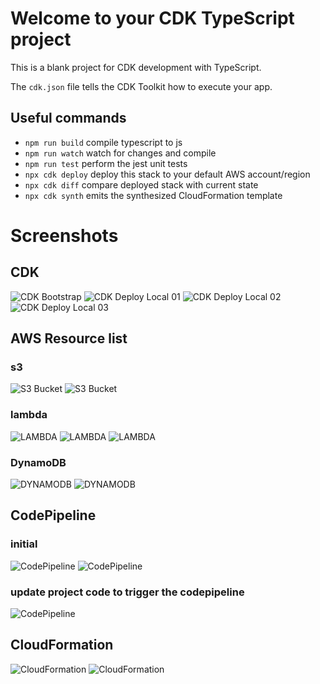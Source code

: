 # Welcome to your CDK TypeScript project

This is a blank project for CDK development with TypeScript.

The `cdk.json` file tells the CDK Toolkit how to execute your app.

## Useful commands

- `npm run build` compile typescript to js
- `npm run watch` watch for changes and compile
- `npm run test` perform the jest unit tests
- `npx cdk deploy` deploy this stack to your default AWS account/region
- `npx cdk diff` compare deployed stack with current state
- `npx cdk synth` emits the synthesized CloudFormation template

# Screenshots

## CDK

![CDK Bootstrap](./screenshots/cdk-boostrap.png)
![CDK Deploy Local 01](./screenshots/cdk-deploy-01.png)
![CDK Deploy Local 02](./screenshots/cdk-deploy-02.png)
![CDK Deploy Local 03](./screenshots/cdk-deploy-03.png)

## AWS Resource list

### s3

![S3 Bucket](./screenshots/s3-bucket-001.png)
![S3 Bucket](./screenshots/s3-bucket-002.png)

### lambda

![LAMBDA](./screenshots/lambda-001.png)
![LAMBDA](./screenshots/lambda-002.png)
![LAMBDA](./screenshots/lambda-003.png)

### DynamoDB

![DYNAMODB](./screenshots/DynamoDB-001.png)
![DYNAMODB](./screenshots/DynamoDB-002.png)

## CodePipeline

### initial

![CodePipeline](./screenshots/CodePipeline-001.png)
![CodePipeline](./screenshots/CodePipeline-002.png)

### update project code to trigger the codepipeline

![CodePipeline](./screenshots/CodePipeline-003.png)

## CloudFormation

![CloudFormation](./screenshots/cloudFormation-001.png)
![CloudFormation](./screenshots/cloudFormation-002.png)
